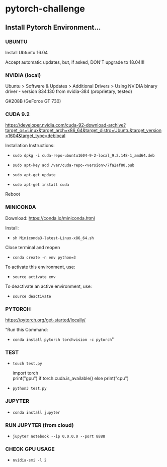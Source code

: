 # pytorch-challenge

## Install Pytorch Environment...

### UBUNTU
Install Ubtuntu 16.04

Accept automatic updates, but, if asked, DON'T upgrade to 18.04!!!

### NVIDIA (local)
Ubuntu > Software & Updates > Additional Drivers > Using NVIDIA binary driver - version 834.130 from nvidia-384 (proprietary, tested) 

GK208B (GeForce GT 730)

### CUDA 9.2
https://developer.nvidia.com/cuda-92-download-archive?target_os=Linux&target_arch=x86_64&target_distro=Ubuntu&target_version=1604&target_type=deblocal

Installation Instructions:
  
* `sudo dpkg -i cuda-repo-ubuntu1604-9-2-local_9.2.148-1_amd64.deb`
    
* `sudo apt-key add /var/cuda-repo-<version>/7fa2af80.pub`
    
* `sudo apt-get update`
    
* `sudo apt-get install cuda`
    
Reboot

### MINICONDA
Download: https://conda.io/miniconda.html	

Install:

* `sh Miniconda3-latest-Linux-x86_64.sh`

Close terminal and reopen

* `conda create -n env python=3`

To activate this environment, use:

* `source activate env`

To deactivate an active environment, use:

* `source deactivate`

### PYTORCH
https://pytorch.org/get-started/locally/

"Run this Command: 
* `conda install pytorch torchvision -c pytorch`"

### TEST
* `touch test.py`

    import torch  
    print("gpu") if torch.cuda.is_available() else print("cpu")

* `python3 test.py`

### JUPYTER
* `conda install jupyter`

### RUN JUPYTER (from cloud)
* `jupyter notebook --ip 0.0.0.0 --port 8888`

### CHECK GPU USAGE
* `nvidia-smi -l 2`

